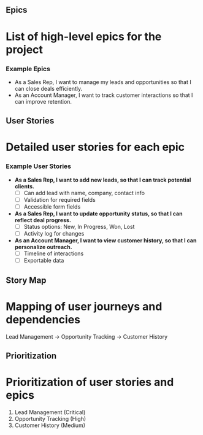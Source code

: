 ## Epics
# List of high-level epics for the project

### Example Epics
- As a Sales Rep, I want to manage my leads and opportunities so that I can close deals efficiently.
- As an Account Manager, I want to track customer interactions so that I can improve retention.

## User Stories
# Detailed user stories for each epic

### Example User Stories
- **As a Sales Rep, I want to add new leads, so that I can track potential clients.**
  - [ ] Can add lead with name, company, contact info
  - [ ] Validation for required fields
  - [ ] Accessible form fields

- **As a Sales Rep, I want to update opportunity status, so that I can reflect deal progress.**
  - [ ] Status options: New, In Progress, Won, Lost
  - [ ] Activity log for changes

- **As an Account Manager, I want to view customer history, so that I can personalize outreach.**
  - [ ] Timeline of interactions
  - [ ] Exportable data

## Story Map
# Mapping of user journeys and dependencies

Lead Management → Opportunity Tracking → Customer History

## Prioritization
# Prioritization of user stories and epics

1. Lead Management (Critical)
2. Opportunity Tracking (High)
3. Customer History (Medium)

